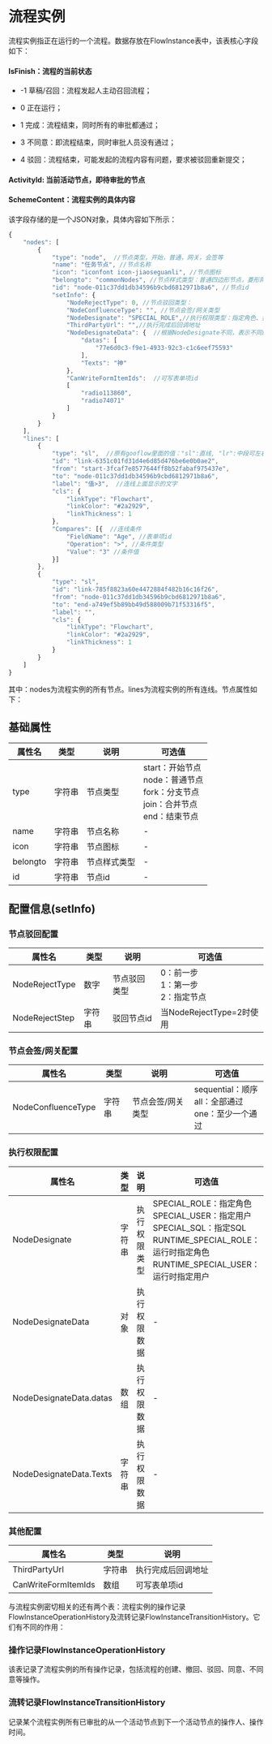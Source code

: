 # 流程实例

流程实例指正在运行的一个流程。数据存放在FlowInstance表中，该表核心字段如下：

#### IsFinish：流程的当前状态

- -1 草稿/召回：流程发起人主动召回流程；

- 0 正在运行；

- 1 完成：流程结束，同时所有的审批都通过；

- 3 不同意：即流程结束，同时审批人员没有通过；

- 4 驳回：流程结束，可能发起的流程内容有问题，要求被驳回重新提交；


#### ActivityId: 当前活动节点，即待审批的节点

#### SchemeContent：流程实例的具体内容

该字段存储的是一个JSON对象，具体内容如下所示：

```javascript
{
    "nodes": [
        {
            "type": "node",  //节点类型，开始，普通，网关，会签等
            "name": "任务节点", //节点名称
            "icon": "iconfont icon-jiaoseguanli", //节点图标
            "belongto": "commonNodes", //节点样式类型：普通四边形节点，菱形网关
            "id": "node-011c37dd1db34596b9cbd6812971b8a6", //节点id
            "setInfo": {
                "NodeRejectType": 0, //节点驳回类型：
                "NodeConfluenceType": "", //节点会签/网关类型
                "NodeDesignate": "SPECIAL_ROLE",//执行权限类型：指定角色、指定用户等
                "ThirdPartyUrl": "",//执行完成后回调地址
                "NodeDesignateData": {  //根据NodeDesignate不同，表示不同的权限数据：角色、用户等
                    "datas": [
                        "77e6d0c3-f9e1-4933-92c3-c1c6eef75593"
                    ],
                    "Texts": "神"
                },
                "CanWriteFormItemIds":  //可写表单项id
                [
                    "radio113860", 
                    "radio74071"
                ]
            }
        }
    ],
    "lines": [
        {
            "type": "sl",  //原有gooflow里面的值："sl":直线, "lr":中段可左右移动型折线, "tb":中段可上下移动型折线
            "id": "link-6351c01fd31d4e6d85d476be6e0b0ae2",
            "from": "start-3fcaf7e8577644ff8b52fabaf975437e",
            "to": "node-011c37dd1db34596b9cbd6812971b8a6",
            "label": "值>3",  //连线上面显示的文字
            "cls": {
                "linkType": "Flowchart",
                "linkColor": "#2a2929",
                "linkThickness": 1
            },
            "Compares": [{  //连线条件
                "FieldName": "Age", //表单项id
                "Operation": ">", //条件类型
                "Value": "3" //条件值
            }]
        }, 
        {
            "type": "sl",
            "id": "link-785f8823a60e4472884f482b16c16f26",
            "from": "node-011c37dd1db34596b9cbd6812971b8a6",
            "to": "end-a749ef5b89bb49d588009b71f53316f5",
            "label": "",
            "cls": {
                "linkType": "Flowchart",
                "linkColor": "#2a2929",
                "linkThickness": 1
            }
        }
    ]
}

```
其中：nodes为流程实例的所有节点。lines为流程实例的所有连线。节点属性如下：


## 基础属性

| 属性名 | 类型 | 说明 | 可选值 |
|--------|------|------|---------|
| type | 字符串 | 节点类型 | start：开始节点<br>node：普通节点<br>fork：分支节点<br>join：合并节点<br>end：结束节点 |
| name | 字符串 | 节点名称 | - |
| icon | 字符串 | 节点图标 | - |
| belongto | 字符串 | 节点样式类型 | - |
| id | 字符串 | 节点id | - |

## 配置信息(setInfo)

### 节点驳回配置

| 属性名 | 类型 | 说明 | 可选值 |
|--------|------|------|---------|
| NodeRejectType | 数字 | 节点驳回类型 | 0：前一步<br>1：第一步<br>2：指定节点 |
| NodeRejectStep | 字符串 | 驳回节点id | 当NodeRejectType=2时使用 |

### 节点会签/网关配置

| 属性名 | 类型 | 说明 | 可选值 |
|--------|------|------|---------|
| NodeConfluenceType | 字符串 | 节点会签/网关类型 | sequential：顺序<br>all：全部通过<br>one：至少一个通过 |

### 执行权限配置

| 属性名 | 类型 | 说明 | 可选值 |
|--------|------|------|---------|
| NodeDesignate | 字符串 | 执行权限类型 | SPECIAL_ROLE：指定角色<br>SPECIAL_USER：指定用户<br>SPECIAL_SQL：指定SQL<br>RUNTIME_SPECIAL_ROLE：运行时指定角色<br>RUNTIME_SPECIAL_USER：运行时指定用户 |
| NodeDesignateData | 对象 | 执行权限数据 | - |
| NodeDesignateData.datas | 数组 | 执行权限数据 | - |
| NodeDesignateData.Texts | 字符串 | 执行权限数据 | - |

### 其他配置

| 属性名 | 类型 | 说明 |
|--------|------|------|
| ThirdPartyUrl | 字符串 | 执行完成后回调地址 |
| CanWriteFormItemIds | 数组 | 可写表单项id |


与流程实例密切相关的还有两个表：流程实例的操作记录FlowInstanceOperationHistory及流转记录FlowInstanceTransitionHistory。它们有不同的作用：

### 操作记录FlowInstanceOperationHistory
该表记录了流程实例的所有操作记录，包括流程的创建、撤回、驳回、同意、不同意等操作。

### 流转记录FlowInstanceTransitionHistory
记录某个流程实例所有已审批的从一个活动节点到下一个活动节点的操作人、操作时间。
